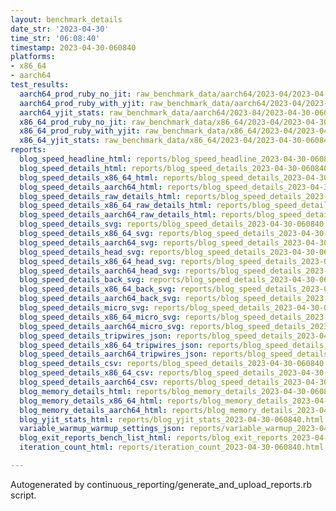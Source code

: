 ```yaml
---
layout: benchmark_details
date_str: '2023-04-30'
time_str: '06:08:40'
timestamp: 2023-04-30-060840
platforms:
- x86_64
- aarch64
test_results:
  aarch64_prod_ruby_no_jit: raw_benchmark_data/aarch64/2023-04/2023-04-30-060840_basic_benchmark_aarch64_prod_ruby_no_jit.json
  aarch64_prod_ruby_with_yjit: raw_benchmark_data/aarch64/2023-04/2023-04-30-060840_basic_benchmark_aarch64_prod_ruby_with_yjit.json
  aarch64_yjit_stats: raw_benchmark_data/aarch64/2023-04/2023-04-30-060840_basic_benchmark_aarch64_yjit_stats.json
  x86_64_prod_ruby_no_jit: raw_benchmark_data/x86_64/2023-04/2023-04-30-060840_basic_benchmark_x86_64_prod_ruby_no_jit.json
  x86_64_prod_ruby_with_yjit: raw_benchmark_data/x86_64/2023-04/2023-04-30-060840_basic_benchmark_x86_64_prod_ruby_with_yjit.json
  x86_64_yjit_stats: raw_benchmark_data/x86_64/2023-04/2023-04-30-060840_basic_benchmark_x86_64_yjit_stats.json
reports:
  blog_speed_headline_html: reports/blog_speed_headline_2023-04-30-060840.html
  blog_speed_details_html: reports/blog_speed_details_2023-04-30-060840.html
  blog_speed_details_x86_64_html: reports/blog_speed_details_2023-04-30-060840.x86_64.html
  blog_speed_details_aarch64_html: reports/blog_speed_details_2023-04-30-060840.aarch64.html
  blog_speed_details_raw_details_html: reports/blog_speed_details_2023-04-30-060840.raw_details.html
  blog_speed_details_x86_64_raw_details_html: reports/blog_speed_details_2023-04-30-060840.x86_64.raw_details.html
  blog_speed_details_aarch64_raw_details_html: reports/blog_speed_details_2023-04-30-060840.aarch64.raw_details.html
  blog_speed_details_svg: reports/blog_speed_details_2023-04-30-060840.svg
  blog_speed_details_x86_64_svg: reports/blog_speed_details_2023-04-30-060840.x86_64.svg
  blog_speed_details_aarch64_svg: reports/blog_speed_details_2023-04-30-060840.aarch64.svg
  blog_speed_details_head_svg: reports/blog_speed_details_2023-04-30-060840.head.svg
  blog_speed_details_x86_64_head_svg: reports/blog_speed_details_2023-04-30-060840.x86_64.head.svg
  blog_speed_details_aarch64_head_svg: reports/blog_speed_details_2023-04-30-060840.aarch64.head.svg
  blog_speed_details_back_svg: reports/blog_speed_details_2023-04-30-060840.back.svg
  blog_speed_details_x86_64_back_svg: reports/blog_speed_details_2023-04-30-060840.x86_64.back.svg
  blog_speed_details_aarch64_back_svg: reports/blog_speed_details_2023-04-30-060840.aarch64.back.svg
  blog_speed_details_micro_svg: reports/blog_speed_details_2023-04-30-060840.micro.svg
  blog_speed_details_x86_64_micro_svg: reports/blog_speed_details_2023-04-30-060840.x86_64.micro.svg
  blog_speed_details_aarch64_micro_svg: reports/blog_speed_details_2023-04-30-060840.aarch64.micro.svg
  blog_speed_details_tripwires_json: reports/blog_speed_details_2023-04-30-060840.tripwires.json
  blog_speed_details_x86_64_tripwires_json: reports/blog_speed_details_2023-04-30-060840.x86_64.tripwires.json
  blog_speed_details_aarch64_tripwires_json: reports/blog_speed_details_2023-04-30-060840.aarch64.tripwires.json
  blog_speed_details_csv: reports/blog_speed_details_2023-04-30-060840.csv
  blog_speed_details_x86_64_csv: reports/blog_speed_details_2023-04-30-060840.x86_64.csv
  blog_speed_details_aarch64_csv: reports/blog_speed_details_2023-04-30-060840.aarch64.csv
  blog_memory_details_html: reports/blog_memory_details_2023-04-30-060840.html
  blog_memory_details_x86_64_html: reports/blog_memory_details_2023-04-30-060840.x86_64.html
  blog_memory_details_aarch64_html: reports/blog_memory_details_2023-04-30-060840.aarch64.html
  blog_yjit_stats_html: reports/blog_yjit_stats_2023-04-30-060840.html
  variable_warmup_warmup_settings_json: reports/variable_warmup_2023-04-30-060840.warmup_settings.json
  blog_exit_reports_bench_list_html: reports/blog_exit_reports_2023-04-30-060840.bench_list.html
  iteration_count_html: reports/iteration_count_2023-04-30-060840.html

---
```

Autogenerated by continuous_reporting/generate_and_upload_reports.rb script.
